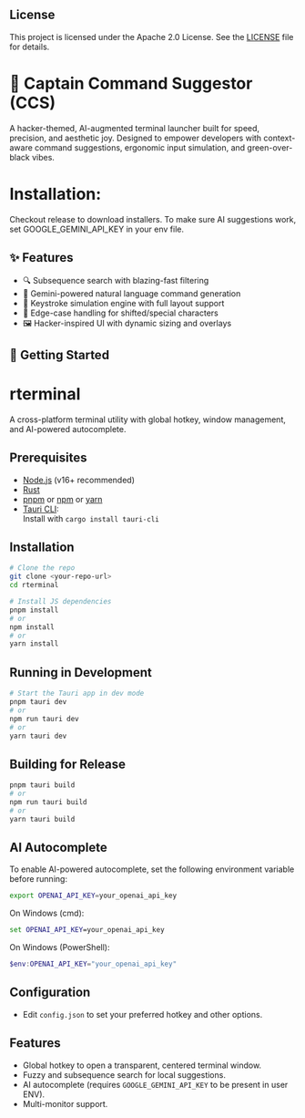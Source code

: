 ## License
This project is licensed under the Apache 2.0 License. See the [LICENSE](./LICENSE) file for details.

# 🧠 Captain Command Suggestor (CCS)

A hacker-themed, AI-augmented terminal launcher built for speed, precision, and aesthetic joy. Designed to empower developers with context-aware command suggestions, ergonomic input simulation, and green-over-black vibes.

# Installation:
Checkout release to download installers. To make sure AI suggestions work, set GOOGLE_GEMINI_API_KEY in your env file.

## ✨ Features

- 🔍 Subsequence search with blazing-fast filtering
- 🧠 Gemini-powered natural language command generation
- 🎯 Keystroke simulation engine with full layout support
- 🧪 Edge-case handling for shifted/special characters
- 🖼️ Hacker-inspired UI with dynamic sizing and overlays

## 🚀 Getting Started



# rterminal

A cross-platform terminal utility with global hotkey, window management, and AI-powered autocomplete.

## Prerequisites

- [Node.js](https://nodejs.org/) (v16+ recommended)
- [Rust](https://www.rust-lang.org/tools/install)
- [pnpm](https://pnpm.io/) or [npm](https://www.npmjs.com/) or [yarn](https://yarnpkg.com/)
- [Tauri CLI](https://tauri.app/v1/guides/getting-started/prerequisites/):  
  Install with `cargo install tauri-cli`

## Installation

```sh
# Clone the repo
git clone <your-repo-url>
cd rterminal

# Install JS dependencies
pnpm install
# or
npm install
# or
yarn install
```

## Running in Development

```sh
# Start the Tauri app in dev mode
pnpm tauri dev
# or
npm run tauri dev
# or
yarn tauri dev
```

## Building for Release

```sh
pnpm tauri build
# or
npm run tauri build
# or
yarn tauri build
```

## AI Autocomplete

To enable AI-powered autocomplete, set the following environment variable before running:

```sh
export OPENAI_API_KEY=your_openai_api_key
```

On Windows (cmd):

```cmd
set OPENAI_API_KEY=your_openai_api_key
```

On Windows (PowerShell):

```powershell
$env:OPENAI_API_KEY="your_openai_api_key"
```

## Configuration

- Edit `config.json` to set your preferred hotkey and other options.

## Features

- Global hotkey to open a transparent, centered terminal window.
- Fuzzy and subsequence search for local suggestions.
- AI autocomplete (requires `GOOGLE_GEMINI_API_KEY` to be present in user ENV).
- Multi-monitor support.

